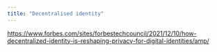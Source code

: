 ```yaml
---
title: "Decentralised identity"
---
```

https://www.forbes.com/sites/forbestechcouncil/2021/12/10/how-decentralized-identity-is-reshaping-privacy-for-digital-identities/amp/